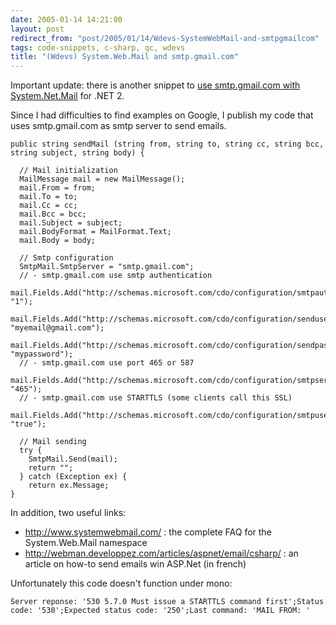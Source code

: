 ```yaml
---
date: 2005-01-14 14:21:00
layout: post
redirect_from: "post/2005/01/14/Wdevs-SystemWebMail-and-smtpgmailcom"
tags: code-snippets, c-sharp, qc, wdevs
title: "(Wdevs) System.Web.Mail and smtp.gmail.com"
---
```


Important update: there is another snippet to [use
smtp.gmail.com with System.Net.Mail](http://blog2/pagesd.info/) for .NET 2.

Since I had difficulties to find examples on Google, I publish my code that
uses smtp.gmail.com as smtp server to send emails.

```
public string sendMail (string from, string to, string cc, string bcc, string subject, string body) {

  // Mail initialization
  MailMessage mail = new MailMessage();
  mail.From = from;
  mail.To = to;
  mail.Cc = cc;
  mail.Bcc = bcc;
  mail.Subject = subject;
  mail.BodyFormat = MailFormat.Text;
  mail.Body = body;

  // Smtp configuration
  SmtpMail.SmtpServer = "smtp.gmail.com";
  // - smtp.gmail.com use smtp authentication
  mail.Fields.Add("http://schemas.microsoft.com/cdo/configuration/smtpauthenticate", "1");
  mail.Fields.Add("http://schemas.microsoft.com/cdo/configuration/sendusername", "myemail@gmail.com");
  mail.Fields.Add("http://schemas.microsoft.com/cdo/configuration/sendpassword", "mypassword");
  // - smtp.gmail.com use port 465 or 587
  mail.Fields.Add("http://schemas.microsoft.com/cdo/configuration/smtpserverport", "465");
  // - smtp.gmail.com use STARTTLS (some clients call this SSL)
  mail.Fields.Add("http://schemas.microsoft.com/cdo/configuration/smtpusessl", "true");

  // Mail sending
  try {
    SmtpMail.Send(mail);
    return "";
  } catch (Exception ex) {
    return ex.Message;
} 
```

In addition, two useful links:

* <http://www.systemwebmail.com/> : the
complete FAQ for the System.Web.Mail namespace
* <http://webman.developpez.com/articles/aspnet/email/csharp/> :
an article on how-to send emails win ASP.Net (in french)

Unfortunately this code doesn't function under mono:

```
Server reponse: '530 5.7.0 Must issue a STARTTLS command first';Status code: '530';Expected status code: '250';Last command: 'MAIL FROM: '
```
